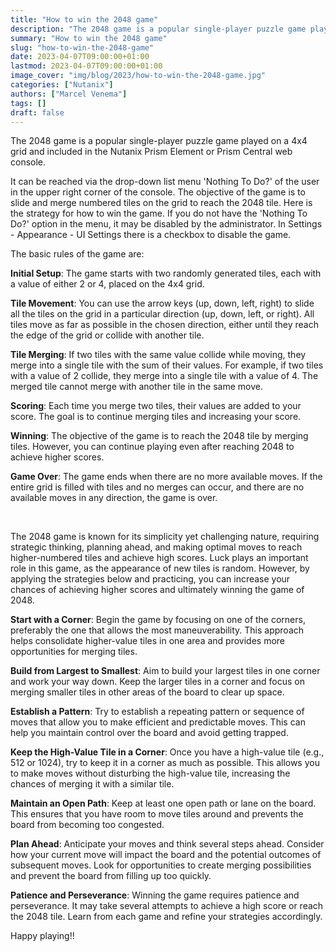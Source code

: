 ```yaml
---
title: "How to win the 2048 game"
description: "The 2048 game is a popular single-player puzzle game played on a 4x4 grid and included in the Nutanix Prism Element or Prism Central web console. It can be reached via the drop-down list menu 'Nothing To Do?' of the user in the upper right corner of the console. The objective of the game is to slide and merge numbered tiles on the grid to reach the 2048 tile. Here is the strategy for how to win the game.If you do not have the 'Nothing To Do?' option in the menu, it may be disabled by the admini"
summary: "How to win the 2048 game"
slug: "how-to-win-the-2048-game"
date: 2023-04-07T09:00:00+01:00
lastmod: 2023-04-07T09:00:00+01:00
image_cover: "img/blog/2023/how-to-win-the-2048-game.jpg"
categories: ["Nutanix"]
authors: ["Marcel Venema"] 
tags: []
draft: false
---
```


The 2048 game is a popular single-player puzzle game played on a 4x4 grid and included in the Nutanix Prism Element or Prism Central web console.

<!--more-->

It can be reached via the drop-down list menu 'Nothing To Do?' of the user in the upper right corner of the console. The objective of the game is to slide and merge numbered tiles on the grid to reach the 2048 tile. Here is the strategy for how to win the game.
If you do not have the 'Nothing To Do?' option in the menu, it may be disabled by the administrator. In Settings - Appearance - UI Settings there is a checkbox to disable the game.

The basic rules of the game are:

**Initial Setup**: The game starts with two randomly generated tiles, each with a value of either 2 or 4, placed on the 4x4 grid.

**Tile Movement**: You can use the arrow keys (up, down, left, right) to slide all the tiles on the grid in a particular direction (up, down, left, or right). All tiles move as far as possible in the chosen direction, either until they reach the edge of the grid or collide with another tile.

**Tile Merging**: If two tiles with the same value collide while moving, they merge into a single tile with the sum of their values. For example, if two tiles with a value of 2 collide, they merge into a single tile with a value of 4. The merged tile cannot merge with another tile in the same move.

**Scoring**: Each time you merge two tiles, their values are added to your score. The goal is to continue merging tiles and increasing your score.

**Winning**: The objective of the game is to reach the 2048 tile by merging tiles. However, you can continue playing even after reaching 2048 to achieve higher scores.

**Game Over**: The game ends when there are no more available moves. If the entire grid is filled with tiles and no merges can occur, and there are no available moves in any direction, the game is over.

&nbsp;  

The 2048 game is known for its simplicity yet challenging nature, requiring strategic thinking, planning ahead, and making optimal moves to reach higher-numbered tiles and achieve high scores. Luck plays an important role in this game, as the appearance of new tiles is random.  However, by applying the strategies below and practicing, you can increase your chances of achieving higher scores and ultimately winning the game of 2048.

**Start with a Corner**: Begin the game by focusing on one of the corners, preferably the one that allows the most maneuverability. This approach helps consolidate higher-value tiles in one area and provides more opportunities for merging tiles.

**Build from Largest to Smallest**: Aim to build your largest tiles in one corner and work your way down. Keep the larger tiles in a corner and focus on merging smaller tiles in other areas of the board to clear up space.

**Establish a Pattern**: Try to establish a repeating pattern or sequence of moves that allow you to make efficient and predictable moves. This can help you maintain control over the board and avoid getting trapped.

**Keep the High-Value Tile in a Corner**: Once you have a high-value tile (e.g., 512 or 1024), try to keep it in a corner as much as possible. This allows you to make moves without disturbing the high-value tile, increasing the chances of merging it with a similar tile.

**Maintain an Open Path**: Keep at least one open path or lane on the board. This ensures that you have room to move tiles around and prevents the board from becoming too congested.

**Plan Ahead**: Anticipate your moves and think several steps ahead. Consider how your current move will impact the board and the potential outcomes of subsequent moves. Look for opportunities to create merging possibilities and prevent the board from filling up too quickly.

**Patience and Perseverance**: Winning the game requires patience and perseverance. It may take several attempts to achieve a high score or reach the 2048 tile. Learn from each game and refine your strategies accordingly.

Happy playing!!

&nbsp;  
